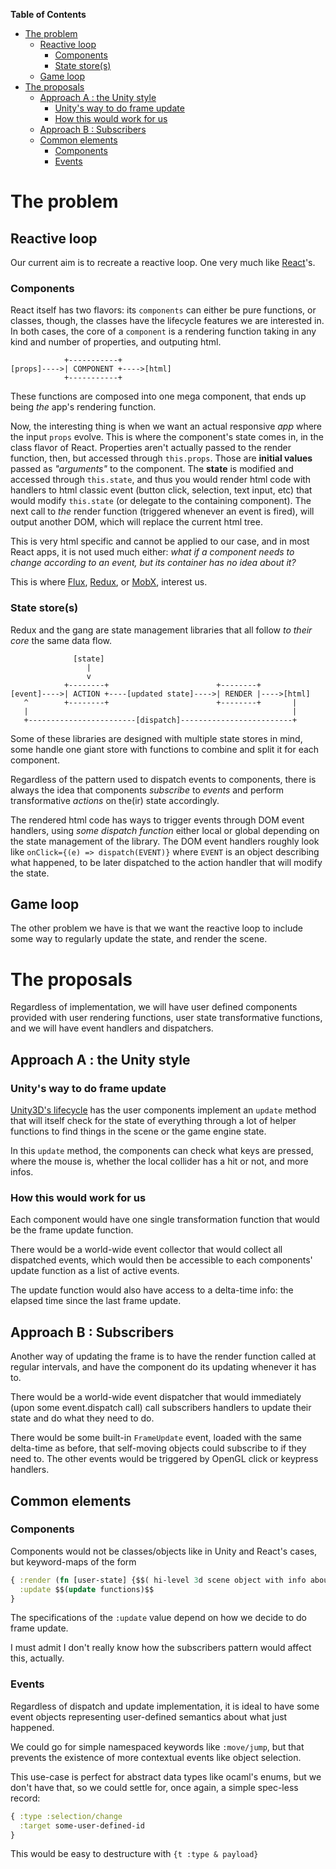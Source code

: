 <!-- markdown-toc start - Don't edit this section. Run M-x markdown-toc-refresh-toc -->
**Table of Contents**

- [The problem](#the-problem)
    - [Reactive loop](#reactive-loop)
        - [Components](#components)
        - [State store(s)](#state-stores)
    - [Game loop](#game-loop)
- [The proposals](#the-proposals)
    - [Approach A : the Unity style](#approach-a--the-unity-style)
        - [Unity's way to do frame update](#unitys-way-to-do-frame-update)
        - [How this would work for us](#how-this-would-work-for-us)
    - [Approach B : Subscribers](#approach-b--subscribers)
    - [Common elements](#common-elements)
        - [Components](#components-1)
        - [Events](#events)

<!-- markdown-toc end -->

# The problem

## Reactive loop

Our current aim is to recreate a reactive loop. One very much like [React](https://reactjs.org/)'s.

### Components

React itself has two flavors: its `components` can either be pure functions, or classes, though, the classes have the lifecycle features we are interested in. In both cases, the core of a `component` is a rendering function taking in any kind and number of properties, and outputing html.

```
            +-----------+
[props]---->| COMPONENT +---->[html]
            +-----------+
```

These functions are composed into one mega component, that ends up being *the* app's rendering function.

Now, the interesting thing is when we want an actual responsive *app* where the input `props` evolve. This is where the component's state comes in, in the class flavor of React. Properties aren't actually passed to the render function, then, but accessed through `this.props`. Those are **initial values** passed as *"arguments"* to the component. The **state** is modified and accessed through `this.state`, and thus you would render html code with handlers to html classic event (button click, selection, text input, etc) that would modify `this.state` (or delegate to the containing component). The next call to *the* render function (triggered whenever an event is fired), will output another DOM, which will replace the current html tree.

This is very html specific and cannot be applied to our case, and in most React apps, it is not used much either: *what if a component needs to change according to an event, but its container has no idea about it?*

This is where [Flux](https://facebook.github.io/flux/), [Redux](https://redux.js.org/), or [MobX](https://mobx.js.org/), interest us.

### State store(s)

Redux and the gang are state management libraries that all follow *to their core* the same data flow.

```
              [state]
                 |
                 v
            +--------+                        +--------+
[event]---->| ACTION +----[updated state]---->| RENDER |---->[html]
   ^        +--------+                        +--------+       |
   |                                                           |
   +------------------------[dispatch]-------------------------+
```

Some of these libraries are designed with multiple state stores in mind, some handle one giant store with functions to combine and split it for each component.

Regardless of the pattern used to dispatch events to components, there is always the idea that components *subscribe* to *events* and perform transformative *actions* on the(ir) state accordingly.

The rendered html code has ways to trigger events through DOM event handlers, using *some dispatch function* either local or global depending on the state management of the library. The DOM event handlers roughly look like `onClick={(e) => dispatch(EVENT)}` where `EVENT` is an object describing what happened, to be later dispatched to the action handler that will modify the state.

## Game loop

The other problem we have is that we want the reactive loop to include some way to regularly update the state, and render the scene.

# The proposals

Regardless of implementation, we will have user defined components provided with user rendering functions, user state transformative functions, and we will have event handlers and dispatchers.

## Approach A : the Unity style

### Unity's way to do frame update

[Unity3D's lifecycle](https://docs.unity3d.com/Manual/ExecutionOrder.html) has the user components implement an `update` method that will itself check for the state of everything through a lot of helper functions to find things in the scene or the game engine state.

In this `update` method, the components can check what keys are pressed, where the mouse is, whether the local collider has a hit or not, and more infos.

### How this would work for us

Each component would have one single transformation function that would be the frame update function.

There would be a world-wide event collector that would collect all dispatched events, which would then be accessible to each components' update function as a list of active events.

The update function would also have access to a delta-time info: the elapsed time since the last frame update.

## Approach B : Subscribers

Another way of updating the frame is to have the render function called at regular intervals, and have the component do its updating whenever it has to.

There would be a world-wide event dispatcher that would immediately (upon some event.dispatch call) call subscribers handlers to update their state and do what they need to do.

There would be some built-in `FrameUpdate` event, loaded with the same delta-time as before, that self-moving objects could subscribe to if they need to. The other events would be triggered by OpenGL click or keypress handlers.

## Common elements

### Components

Components would not be classes/objects like in Unity and React's cases, but keyword-maps of the form

```clojure
{ :render (fn [user-state] {$$( hi-level 3d scene object with info about GLevents handling )$$})
  :update $$(update functions)$$
}
```

The specifications of the `:update` value depend on how we decide to do frame update.

I must admit I don't really know how the subscribers pattern would affect this, actually.

### Events

Regardless of dispatch and update implementation, it is ideal to have some event objects representing user-defined semantics about what just happened.

We could go for simple namespaced keywords like `:move/jump`, but that prevents the existence of more contextual events like object selection.

This use-case is perfect for abstract data types like ocaml's enums, but we don't have that, so we could settle for, once again, a simple spec-less record:

```clojure
{ :type :selection/change
  :target some-user-defined-id
}
```

This would be easy to destructure with `{t :type & payload}`
